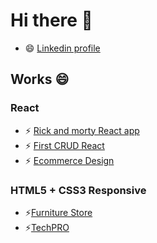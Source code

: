 # Hi there 👋

- 😄 [Linkedin profile](https://www.linkedin.com/in/jafet-solano-394684208/)
<!-- - 🌱 I’m currently learning React and React Native
- 👯 I’m looking to collaborate on React projects-->
## Works 😄
### React
- ⚡ [Rick and morty React app](https://jasomar.github.io/react-rick-and-morty/)
- ⚡ [First CRUD React](https://react-rtk-crud.vercel.app)
- ⚡ [Ecommerce Design ](https://react-ecommerce-desing.vercel.app)

### HTML5 + CSS3 Responsive
-  ⚡[Furniture Store](https://ecommerce-css.vercel.app)
-  ⚡[TechPRO](https://headset-phi.vercel.app) 


<!-- - ⚡ [Admin Panel React](https://tempale-react.vercel.app)

⚡ [First Node App](https://node-webserve-production.up.railway.app)-->
<!--
**jasomar/jasomar** is a ✨ _special_ ✨ repository because its `README.md` (this file) appears on your GitHub profile.

Here are some ideas to get you started:

- 🔭 I’m currently working on ...
- 🌱 I’m currently learning ...
- 👯 I’m looking to collaborate on ...
- 🤔 I’m looking for help with ...
- 💬 Ask me about ...
- 📫 How to reach me: ...
- 😄 Pronouns: ...
- ⚡ Fun fact: ...
-->
